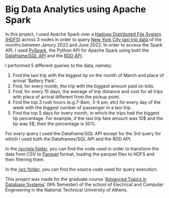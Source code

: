 # Big Data Analytics using Apache Spark
In this project, I used Apache Spark over a [Hadoop Distributed File System (HDFS)](https://hadoop.apache.org/docs/r1.2.1/hdfs_design.html) across 3 nodes in order to query [New York City taxi trip data](https://www.nyc.gov/site/tlc/about/tlc-trip-record-data.page) of the months between Janury 2022 and June 2022.
In order to access the Spark API, I used [PySpark](https://spark.apache.org/docs/latest/api/python/index.html), the Python API for Apache Spark using both the [Dataframe/SQL API](https://spark.apache.org/docs/latest/sql-programming-guide.html#dataframes) and the [RDD API](https://spark.apache.org/docs/latest/rdd-programming-guide.html).

I performed 5 different queries to the data, namely:
1. Find the taxi trip with the biggest tip on the month of March and place of arrival 'Battery Park'.
2. Find, for every month, the trip with the biggest amount paid on tolls.
3. Find, for every 15 days, the average of trip distance and cost for all trips with place of arrival different from the pickup point.
4. Find the top 3 rush hours (e.g.7-8am, 3-4 pm, etc) for every day of the week with the biggest number of passenger in a taxi trip. 
5. Find the top 5 days for every month, in which the trips had the biggest tip percentage. For example, if the taxi trip fare amount was 10\$ and the tip was 5\$, then the percentage is 50%.

For every query I used the Dataframe/SQL API except for the 3rd query for which I used both the Dataframes/SQL API and the RDD API.

In the [/scripts folder](https://github.com/johnpalaios/atds-project/tree/main/scripts), you can find the code used in order to transform the data from CSV to [Parquet](https://en.wikipedia.org/wiki/Apache_Parquet) format, loading the parquet files to HDFS and then filtering them.

In the [/src folder](https://github.com/johnpalaios/atds-project/tree/main/src), you can find the source code used for query execution.

This project was made for the graduate course '[Advanced Topics in Database Systems](https://www.ece.ntua.gr/en/undergraduate/courses/3189)' (9th Semester) of the school of Electrical and Computer Engineering in the National Technical University of Athens.
